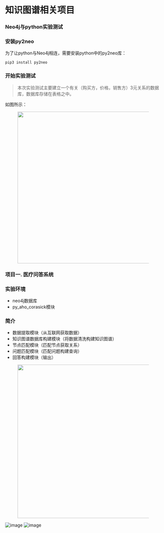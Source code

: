 # 知识图谱相关项目
### Neo4j与python实验测试
<!-- wp:heading {"level":3} -->
<h3>安装py2neo</h3>
<!-- /wp:heading -->

<!-- wp:paragraph -->
<p>为了让python与Neo4j相连，需要安装python中的py2neo库：</p>
<!-- /wp:paragraph -->

<!-- wp:code -->
<pre class="wp-block-code"><code>pip3 install py2neo</code></pre>
<!-- /wp:code -->

<!-- wp:paragraph -->
<p></p>
<!-- /wp:paragraph -->

<!-- wp:heading {"level":3} -->
<h3>开始实验测试</h3>
<!-- /wp:heading -->

<!-- wp:quote -->
<blockquote class="wp-block-quote"><p>本次实验测试主要建立一个有关（购买方，价格，销售方）3元关系的数据库，数据库存储在表格之中。</p></blockquote>
<!-- /wp:quote -->

<!-- wp:paragraph -->
<p>如图所示：</p>
<!-- /wp:paragraph -->

<!-- wp:image {"id":467,"width":484,"height":490,"sizeSlug":"large","linkDestination":"none"} -->
<figure class="wp-block-image size-large is-resized"><img src="https://ripshun.com/wp-content/uploads/2021/03/503ZZDL5J3IL2BL04EH.png" alt="" class="wp-image-467" width="484" height="490"/></figure>
<!-- /wp:image -->




### 项目一. 医疗问答系统
<!-- wp:heading {"level":3} -->
<h3>实验环境</h3>
<!-- /wp:heading -->

<!-- wp:list -->
<ul><li>neo4j数据库</li><li>py_aho_corasick模块</li></ul>
<!-- /wp:list -->

<!-- wp:heading {"level":3} -->
<h3>简介</h3>
<!-- /wp:heading -->

<!-- wp:list -->
<ul><li>数据提取模块（从互联网获取数据）</li><li>知识图谱数据库构建模块（将数据清洗构建知识图谱）</li><li>节点匹配模块（匹配节点获取关系）</li><li>问题匹配模块（匹配问题构建查询）</li><li>回答构建模块（输出）</li></ul>
<!-- /wp:list -->

<!-- wp:paragraph -->
<p></p>
<!-- /wp:paragraph -->

<!-- wp:image {"id":475,"width":662,"height":496,"sizeSlug":"large","linkDestination":"none"} -->
<figure class="wp-block-image size-large is-resized"><img src="https://ripshun.com/wp-content/uploads/2021/03/jainjie-1024x769.png" alt="" class="wp-image-475" width="662" height="496"/></figure>
<!-- /wp:image -->

![image](https://user-images.githubusercontent.com/38173291/112132441-97891280-8c05-11eb-96ee-01e32198dda1.png)
![image](https://user-images.githubusercontent.com/38173291/112132456-9ce65d00-8c05-11eb-8fc8-ab6998741d21.png)

